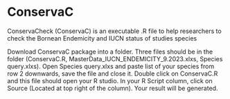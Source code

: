 # ConservaC
ConservaCheck (ConservaC) is an executable .R file to help researchers to check the Bornean Endemicity and IUCN status of studies species


Download ConservaC package into a folder.
Three files should be in the folder (ConservaC.R, MasterData_IUCN_ENDEMICITY_9.2023.xlxs, Species query.xlxs).
Open Species query.xlxs and paste list of your species from row 2 downwards, save the file and close it.
Double click on ConservaC.R and this file should open your R studio.
In your R Script column, click on Source (Located at top right of the column).
Your result will be generated.
